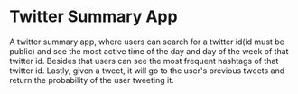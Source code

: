 # Twitter Summary App
A twitter summary app, where users can search for a twitter id(id must be public) and see the most active time of the day and day of the week of that twitter id. Besides that users can see the most frequent hashtags of that twitter id. Lastly, given a tweet, it will go to the user's previous tweets and return the probability of the user tweeting it.
